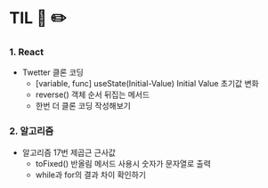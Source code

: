 # TIL 📖 ✏️



### 1. React 

 - Twetter 클론 코딩
    * [variable, func] useState(Initial-Value) Initial Value 초기값 변화
    * reverse() 객체 순서 뒤집는 메서드
    * 한번 더 클론 코딩 작성해보기
    
### 2. 알고리즘

  - 알고리즘 17번 제곱근 근사값 
    * toFixed() 반올림 메서드 사용시 숫자가 문자열로 출력
    * while과 for의 결과 차이 확인하기
  


